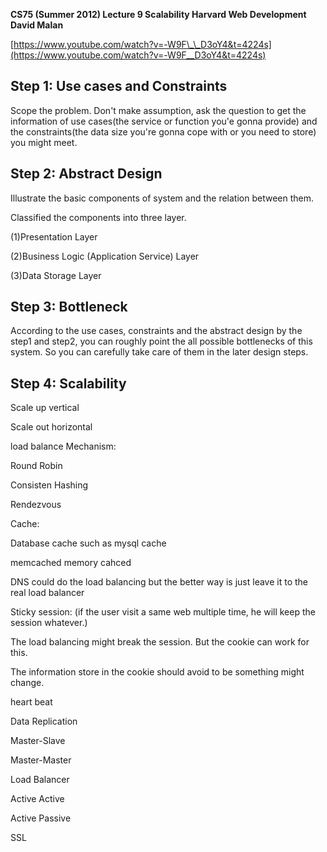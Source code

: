 **CS75 \(Summer 2012\) Lecture 9 Scalability Harvard Web Development David Malan**

[https://www.youtube.com/watch?v=-W9F\_\_D3oY4&t=4224s](https://www.youtube.com/watch?v=-W9F__D3oY4&t=4224s)

## Step 1: Use cases and Constraints

Scope the problem. Don't make assumption, ask the question to get the information of use cases\(the service or function you'e gonna provide\) and the constraints\(the data size you're gonna cope with or you need to store\) you might meet.

## Step 2: Abstract Design

Illustrate the basic components of system and the relation between them.

Classified the components into three layer.

\(1\)Presentation Layer

\(2\)Business Logic \(Application Service\) Layer

\(3\)Data Storage Layer

## Step 3: Bottleneck

According to the use cases, constraints and the abstract design by the step1 and step2, you can roughly point the all possible bottlenecks of this system. So you can carefully take care of them in the later design steps.

## Step 4: Scalability

Scale up vertical

Scale out horizontal

load balance Mechanism:

Round Robin

Consisten Hashing

Rendezvous

Cache:

Database cache  such as mysql cache

memcached memory cahced

DNS could do the load balancing  but  the better way is just leave it to the real load balancer

Sticky session: \(if the user visit a same web multiple time, he will keep the session whatever.\)

The load balancing might break the session. But the cookie can work for this.

The information store in the cookie should avoid to be something might change.



heart beat



Data Replication

Master-Slave

Master-Master



Load Balancer

Active Active

Active Passive



SSL

